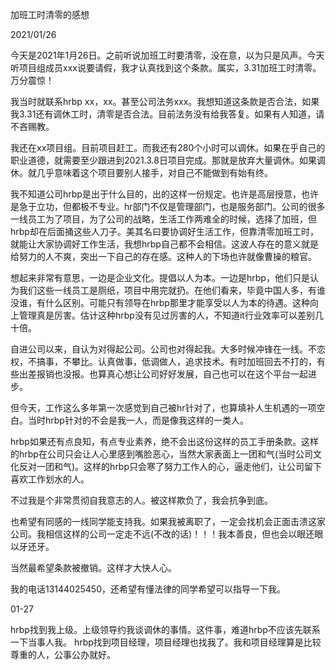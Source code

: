 加班工时清零的感想

2021/01/26

今天是2021年1月26日。之前听说加班工时要清零，没在意，以为只是风声。今天听项目组成员xxx说要请假，我才认真找到这个条款。属实，3.31加班工时清零。万分震惊！

我当时就联系hrbp xx，xx。甚至公司法务xxx。我想知道这条款是否合法，如果我3.31还有调休工时，清零是否合法。目前法务没有给我答复。如果有人知道，请不吝赐教。

我还在xx项目组。目前项目赶工。而我还有280个小时可以调休。如果在乎自己的职业道德，就需要至少跟进到2021.3.8日项目完成。那就是放弃大量调休。如果调休。就几乎意味着这个项目要别人接手，对自己不能做到有始有终。

我不知道公司hrbp是出于什么目的，出的这样一份规定。也许是高层授意，也许是急于立功，但都极不专业。hr部门不仅是管理部门，也是服务部门。公司的很多一线员工为了项目，为了公司的战略，生活工作两难全的时候，选择了加班，但hrbp却在后面捅这些人刀子。美其名曰要协调好生活工作，但靠清零加班工时，就能让大家协调好工作生活，我想hrbp自己都不会相信。这波人存在的意义就是给努力的人不爽，突出一下自己的存在感。这种人的下场也许就像曹操的粮官。

想起来非常有意思，一边是企业文化。提倡以人为本。一边是hrbp，他们只是认为我们这些一线员工是厕纸，项目中用完就扔。在他们看来，毕竟中国人多，有谁没谁，有什么区别。可能只有领导在hrbp那里才能享受以人为本的待遇。这种向上管理真是厉害。估计这种hrbp没有见过厉害的人，不知道it行业效率可以差别几十倍。

自进公司以来，自认为对得起公司。公司也对得起我。大多时候冲锋在一线。不恋权，不搞事，不攀比。认真做事，低调做人，追求技术。有时加班回去不打的，有些出差报销也没报。也算真心想让公司好好发展，自己也可以在这个平台一起进步。

但今天，工作这么多年第一次感觉到自己被hr针对了，也算填补人生机遇的一项空白。当时hrbp针对的不会是我一人，而是像我这样的一类人。

hrbp如果还有点良知，有点专业素养，绝不会出这份这样的员工手册条款。这样的hrbp在公司只会让人心里感到嘴脸恶心，当然大家表面上一团和气(当时公司文化反对一团和气)。这样的hrbp只会寒了努力工作人的心，逼走他们，让公司留下喜欢工作划水的人。

不过我是个非常贯彻自我意志的人。被这样欺负了，我会抗争到底。

也希望有同感的一线同学能支持我。如果我被离职了，一定会找机会正面击溃这家公司。我相信这样的公司一定走不远(不改的话)！！！我本善良，但也会以眼还眼以牙还牙。

当然最希望条款被撤销。这样才大快人心。

我的电话13144025450，还希望有懂法律的同学希望可以指导一下我。


01-27

hrbp找到我上级。上级领导约我谈调休的事情。这件事，难道hrbp不应该先联系一下当事人我。
hrbp找到项目经理，项目经理也找我了。我和项目经理算是比较尊重的人，公事公办就好。
